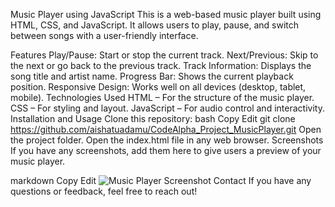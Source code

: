 Music Player using JavaScript
This is a web-based music player built using HTML, CSS, and JavaScript. It allows users to play, pause, and switch between songs with a user-friendly interface.

Features
Play/Pause: Start or stop the current track.
Next/Previous: Skip to the next or go back to the previous track.
Track Information: Displays the song title and artist name.
Progress Bar: Shows the current playback position.
Responsive Design: Works well on all devices (desktop, tablet, mobile).
Technologies Used
HTML – For the structure of the music player.
CSS – For styling and layout.
JavaScript – For audio control and interactivity.
Installation and Usage
Clone this repository:
bash
Copy
Edit
git clone https://github.com/aishatuadamu/CodeAlpha_Project_MusicPlayer.git
Open the project folder.
Open the index.html file in any web browser.
Screenshots
If you have any screenshots, add them here to give users a preview of your music player.

markdown
Copy
Edit
![Music Player Screenshot](image-link-here)
Contact
If you have any questions or feedback, feel free to reach out!
